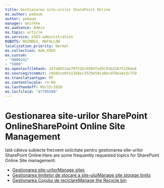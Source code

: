 ```yaml
---
title: Gestionarea site-urilor SharePoint Online
ms.author: pebaum
author: pebaum
manager: mnirkhe
ms.audience: Admin
ms.topic: article
ms.service: o365-administration
ROBOTS: NOINDEX, NOFOLLOW
localization_priority: Normal
ms.collection: Adm_O365
ms.custom:
- "9000292"
- "5808"
ms.openlocfilehash: 247a8652ae70751bc6504fed9c91b2267fa3bda6
ms.sourcegitcommit: c6692ce0fa1358ec3529e59ca0ecdfdea4cdc759
ms.translationtype: MT
ms.contentlocale: ro-RO
ms.lasthandoff: 09/15/2020
ms.locfileid: "47795508"
---
```

# <a name="sharepoint-online-site-management"></a><span data-ttu-id="e5ebc-102">Gestionarea site-urilor SharePoint Online</span><span class="sxs-lookup"><span data-stu-id="e5ebc-102">SharePoint Online Site Management</span></span>

<span data-ttu-id="e5ebc-103">Iată câteva subiecte frecvent solicitate pentru gestionarea site-urilor SharePoint Online:</span><span class="sxs-lookup"><span data-stu-id="e5ebc-103">Here are some frequently requested topics for SharePoint Online Site management:</span></span>

- [<span data-ttu-id="e5ebc-104">Gestionarea site-urilor</span><span class="sxs-lookup"><span data-stu-id="e5ebc-104">Manage sites</span></span>](https://docs.microsoft.com/sharepoint/manage-sites-in-new-admin-center)
- [<span data-ttu-id="e5ebc-105">Gestionarea limitelor de stocare a site-ului</span><span class="sxs-lookup"><span data-stu-id="e5ebc-105">Manage site storage limits</span></span>](https://docs.microsoft.com/sharepoint/manage-site-collection-storage-limits)
- [<span data-ttu-id="e5ebc-106">Gestionarea Coșului de reciclare</span><span class="sxs-lookup"><span data-stu-id="e5ebc-106">Manage the Recycle bin</span></span>](https://support.microsoft.com/office/8a6c2198-910e-42dc-9a9c-bc5bc4f327da)